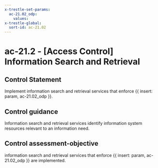 ```yaml
---
x-trestle-set-params:
  ac-21.02_odp:
    values:
x-trestle-global:
  sort-id: ac-21.02
---
```


# ac-21.2 - \[Access Control\] Information Search and Retrieval

## Control Statement

Implement information search and retrieval services that enforce {{ insert: param, ac-21.02_odp }}.

## Control guidance

Information search and retrieval services identify information system resources relevant to an information need.

## Control assessment-objective

information search and retrieval services that enforce {{ insert: param, ac-21.02_odp }} are implemented.
